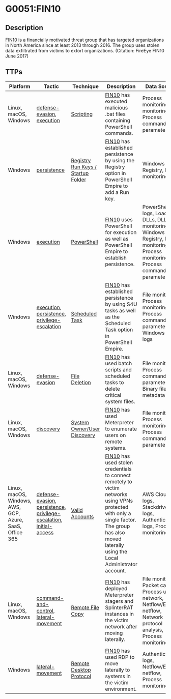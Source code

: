 # G0051:FIN10

## Description

[FIN10](https://attack.mitre.org/groups/G0051) is a financially motivated threat group that has targeted organizations in North America since at least 2013 through 2016. The group uses stolen data exfiltrated from victims to extort organizations. (Citation: FireEye FIN10 June 2017)

## TTPs

|Platform|Tactic|Technique|Description|Data Sources|
|---|---|---|---|---|
|Linux, macOS, Windows|[defense-evasion](https://attack.mitre.org/tactics/defense-evasion/), [execution](https://attack.mitre.org/tactics/execution/) |[Scripting](https://attack.mitre.org/techniques/T1064/) |[FIN10](https://attack.mitre.org/groups/G0051) has executed malicious .bat files containing PowerShell commands. |Process monitoring, File monitoring, Process command-line parameters|
|Windows|[persistence](https://attack.mitre.org/tactics/persistence/) |[Registry Run Keys / Startup Folder](https://attack.mitre.org/techniques/T1060/) |[FIN10](https://attack.mitre.org/groups/G0051) has established persistence by using the Registry option in PowerShell Empire to add a Run key. |Windows Registry, File monitoring|
|Windows|[execution](https://attack.mitre.org/tactics/execution/) |[PowerShell](https://attack.mitre.org/techniques/T1086/) |[FIN10](https://attack.mitre.org/groups/G0051) uses PowerShell for execution as well as PowerShell Empire to establish persistence. |PowerShell logs, Loaded DLLs, DLL monitoring, Windows Registry, File monitoring, Process monitoring, Process command-line parameters|
|Windows|[execution](https://attack.mitre.org/tactics/execution/), [persistence](https://attack.mitre.org/tactics/persistence/), [privilege-escalation](https://attack.mitre.org/tactics/privilege-escalation/) |[Scheduled Task](https://attack.mitre.org/techniques/T1053/) |[FIN10](https://attack.mitre.org/groups/G0051) has established persistence by using S4U tasks as well as the Scheduled Task option in PowerShell Empire. |File monitoring, Process monitoring, Process command-line parameters, Windows event logs|
|Linux, macOS, Windows|[defense-evasion](https://attack.mitre.org/tactics/defense-evasion/) |[File Deletion](https://attack.mitre.org/techniques/T1107/) |[FIN10](https://attack.mitre.org/groups/G0051) has used batch scripts and scheduled tasks to delete critical system files. |File monitoring, Process command-line parameters, Binary file metadata|
|Linux, macOS, Windows|[discovery](https://attack.mitre.org/tactics/discovery/) |[System Owner/User Discovery](https://attack.mitre.org/techniques/T1033/) |[FIN10](https://attack.mitre.org/groups/G0051) has used Meterpreter to enumerate users on remote systems. |File monitoring, Process monitoring, Process command-line parameters|
|Linux, macOS, Windows, AWS, GCP, Azure, SaaS, Office 365|[defense-evasion](https://attack.mitre.org/tactics/defense-evasion/), [persistence](https://attack.mitre.org/tactics/persistence/), [privilege-escalation](https://attack.mitre.org/tactics/privilege-escalation/), [initial-access](https://attack.mitre.org/tactics/initial-access/) |[Valid Accounts](https://attack.mitre.org/techniques/T1078/) |[FIN10](https://attack.mitre.org/groups/G0051) has used stolen credentials to connect remotely to victim networks using VPNs protected with only a single factor. The group has also moved laterally using the Local Administrator account. |AWS CloudTrail logs, Stackdriver logs, Authentication logs, Process monitoring|
|Linux, macOS, Windows|[command-and-control](https://attack.mitre.org/tactics/command-and-control/), [lateral-movement](https://attack.mitre.org/tactics/lateral-movement/) |[Remote File Copy](https://attack.mitre.org/techniques/T1105/) |[FIN10](https://attack.mitre.org/groups/G0051) has deployed Meterpreter stagers and SplinterRAT instances in the victim network after moving laterally. |File monitoring, Packet capture, Process use of network, Netflow/Enclave netflow, Network protocol analysis, Process monitoring|
|Windows|[lateral-movement](https://attack.mitre.org/tactics/lateral-movement/) |[Remote Desktop Protocol](https://attack.mitre.org/techniques/T1076/) |[FIN10](https://attack.mitre.org/groups/G0051) has used RDP to move laterally to systems in the victim environment. |Authentication logs, Netflow/Enclave netflow, Process monitoring|

